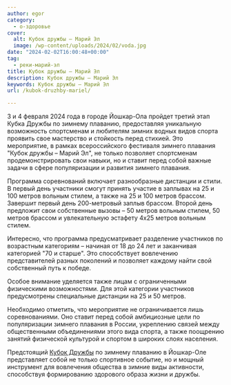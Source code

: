 ```yaml
---
author: egor
category:
  - о-здоровье
cover:
  alt: Кубок дружбы – Марий Эл
  image: /wp-content/uploads/2024/02/voda.jpg
date: "2024-02-02T16:00:48+00:00"
tag:
  - реки-марий-эл
title: Кубок дружбы – Марий Эл
description: Кубок дружбы – Марий Эл
keywords: Кубок дружбы – Марий Эл
url: /kubok-druzhby-mariel/

---
```

3 и 4 февраля 2024 года в городе Йошкар-Ола пройдет третий этап Кубка Дружбы по зимнему плаванию, предоставляя уникальную возможность спортсменам и любителям зимних водных видов спорта проявить свое мастерство и стойкость перед стихией. Это мероприятие, в рамках всероссийского фестиваля зимнего плавания "Кубок дружбы – Марий Эл", не только позволяет спортсменам продемонстрировать свои навыки, но и ставит перед собой важные задачи в сфере популяризации и развития зимнего плавания.

Программа соревнований включает разнообразные дистанции и стили. В первый день участники смогут принять участие в заплывах на 25 и 100 метров вольным стилем, а также на 25 и 100 метров брассом. Завершит первый день 200-метровый заплыв брассом. Второй день предложит свои собственные вызовы – 50 метров вольным стилем, 50 метров брассом и увлекательную эстафету 4х25 метров вольным стилем.

Интересно, что программа предусматривает разделение участников по возрастным категориям – начиная от 18 до 24 лет и заканчивая категорией "70 и старше". Это способствует вовлечению представителей разных поколений и позволяет каждому найти свой собственный путь к победе.

Особое внимание уделяется также лицам с ограниченными физическими возможностями. Для этой категории участников предусмотрены специальные дистанции на 25 и 50 метров.

Необходимо отметить, что мероприятие не ограничивается лишь соревнованиями. Оно ставит перед собой амбициозные цели по популяризации зимнего плавания в России, укреплению связей между общественными объединениями этого вида спорта, а также поощрению занятий физической культурой и спортом в широких слоях населения.

Предстоящий [Кубок Дружбы](https://winterswimcup.ru/#rec648803026) по зимнему плаванию в Йошкар-Оле представляет собой не только спортивное событие, но и мощный инструмент для вовлечения общества в зимние виды активности, способствуя формированию здорового образа жизни и дружбы.
